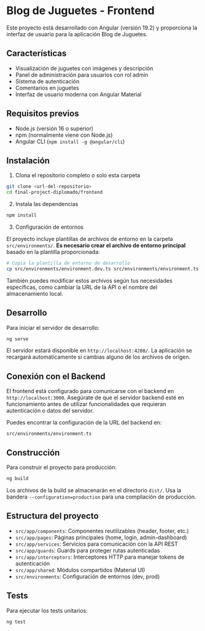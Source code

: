 # Blog de Juguetes - Frontend

Este proyecto está desarrollado con Angular (versión 19.2) y proporciona la interfaz de usuario para la aplicación Blog de Juguetes.

## Características

- Visualización de juguetes con imágenes y descripción
- Panel de administración para usuarios con rol admin
- Sistema de autenticación
- Comentarios en juguetes
- Interfaz de usuario moderna con Angular Material

## Requisitos previos

- Node.js (versión 16 o superior)
- npm (normalmente viene con Node.js)
- Angular CLI (`npm install -g @angular/cli`)

## Instalación

1. Clona el repositorio completo o solo esta carpeta

```bash
git clone <url-del-repositorio>
cd final-project-diplomado/frontend
```

2. Instala las dependencias

```bash
npm install
```

3. Configuración de entornos

El proyecto incluye plantillas de archivos de entorno en la carpeta `src/environments/`. **Es necesario crear el archivo de entorno principal** basado en la plantilla proporcionada:

```bash
# Copia la plantilla de entorno de desarrollo
cp src/environments/environment.dev.ts src/environments/environment.ts
```

También puedes modificar estos archivos según tus necesidades específicas, como cambiar la URL de la API o el nombre del almacenamiento local.

## Desarrollo

Para iniciar el servidor de desarrollo:

```bash
ng serve
```

El servidor estará disponible en `http://localhost:4200/`. La aplicación se recargará automáticamente si cambias alguno de los archivos de origen.

## Conexión con el Backend

El frontend está configurado para comunicarse con el backend en `http://localhost:3000`. Asegúrate de que el servidor backend esté en funcionamiento antes de utilizar funcionalidades que requieran autenticación o datos del servidor.

Puedes encontrar la configuración de la URL del backend en:
```
src/environments/environment.ts
```

## Construcción

Para construir el proyecto para producción:

```bash
ng build
```

Los archivos de la build se almacenarán en el directorio `dist/`. Usa la bandera `--configuration=production` para una compilación de producción.

## Estructura del proyecto

- `src/app/components`: Componentes reutilizables (header, footer, etc.)
- `src/app/pages`: Páginas principales (home, login, admin-dashboard)
- `src/app/services`: Servicios para comunicación con la API REST
- `src/app/guards`: Guards para proteger rutas autenticadas
- `src/app/interceptors`: Interceptores HTTP para manejar tokens de autenticación
- `src/app/shared`: Módulos compartidos (Material UI)
- `src/environments`: Configuración de entornos (dev, prod)

## Tests

Para ejecutar los tests unitarios:

```bash
ng test
```
